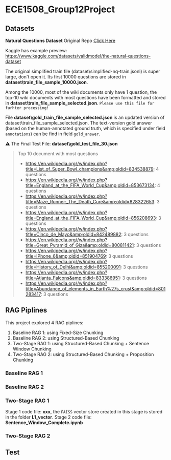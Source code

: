 # ECE1508_Group12Project

## Datasets
**Natural Questions Dataset** Original Repo [Click Here](https://github.com/google-research-datasets/natural-questions)

Kaggle has example preview: https://www.kaggle.com/datasets/validmodel/the-natural-questions-dataset

The original simplified train file (dataset\simplified-nq-train.jsonl) is super large, don't open it. Its first 10000 questions are stored in **dataset\train_file_sample_10000.json**.

Among the 10000, most of the wiki documents only have 1 question, the top-10 wiki documents with most questions have been formatted and stored in **dataset\train_file_sample_selected.json**. `Please use this file for furhter processing!`

File **dataset\gold_train_file_sample_selected.json** is an updated version of dataset\train_file_sample_selected.json. The text-version gold answer (based on the human-annotated ground truth, which is specified under field `annotations`) can be find in field `gold_answer`.

⚠️ The Final Test File: **dataset\gold_test_file_30.json**

> Top 10 document with most questions
> - https://en.wikipedia.org//w/index.php?title=List_of_Super_Bowl_champions&amp;oldid=834538879: 4 questions
> - https://en.wikipedia.org//w/index.php?title=England_at_the_FIFA_World_Cup&amp;oldid=853673134: 4 questions
> - https://en.wikipedia.org//w/index.php?title=Maze_Runner:_The_Death_Cure&amp;oldid=828322653: 3 questions
> - https://en.wikipedia.org//w/index.php?title=England_at_the_FIFA_World_Cup&amp;oldid=856208693: 3 questions
> - https://en.wikipedia.org//w/index.php?title=Cinco_de_Mayo&amp;oldid=842489882: 3 questions
> - https://en.wikipedia.org//w/index.php?title=Great_Pyramid_of_Giza&amp;oldid=800811421: 3 questions
> - https://en.wikipedia.org//w/index.php?title=IPhone_6&amp;oldid=851904769: 3 questions
> - https://en.wikipedia.org//w/index.php?title=History_of_Delhi&amp;oldid=855200091: 3 questions
> - https://en.wikipedia.org//w/index.php?title=Atlanta_Falcons&amp;oldid=833386951: 3 questions
> - https://en.wikipedia.org//w/index.php?title=Abundance_of_elements_in_Earth%27s_crust&amp;oldid=801283417: 3 questions

## RAG Piplines

This project explored 4 RAG piplines:

1. Baseline RAG 1: using Fixed-Size Chunking
2. Baseline RAG 2: using Structured-Based Chunking
3. Two-Stage RAG 1: using Structured-Based Chunking + Sentence Window Chunking
4. Two-Stage RAG 2: using Structured-Based Chunking + Proposition Chunking

### Baseline RAG 1

### Baseline RAG 2

### Two-Stage RAG 1

Stage 1 code file: **xxx**, the `FAISS` vector store created in this stage is stored in the folder **L1_vector**.
Stage 2 code file: **Sentence_Window_Complete.ipynb**

### Two-Stage RAG 2

## Test
